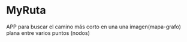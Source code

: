 # MyRuta

APP para buscar el camino más corto en una una imagen(mapa-grafo) plana entre varios puntos (nodos)
